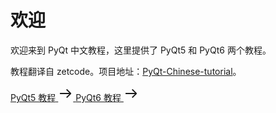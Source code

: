 <!--https://raw.githubusercontent.com/maicss/PyQt-Chinese-tutorial/master/translated/pyqt6/introduction.md-->
# 欢迎

欢迎来到 PyQt 中文教程，这里提供了 PyQt5 和 PyQt6 两个教程。

教程翻译自 zetcode。项目地址：[PyQt-Chinese-tutorial](https://github.com/maicss/PyQt-Chinese-tutorial)。

<div :class="$style.container">
    <a href="./v5/" :class="$style.card">
        <span>PyQt5 教程</span>
        <svg xmlns="http://www.w3.org/2000/svg" fill="none" viewBox="0 0 16 16" preserveAspectRatio="xMidYMid meet" data-rnwibasecard--161t3wu-hover="true" data-rnwi-handle="nearest" class="r-1rasi3h" style="width: 24px; height: 24px;"><path fill="currentColor" fill-rule="evenodd" d="M9.076 3.576a.6.6 0 0 1 .848 0l4 4a.6.6 0 0 1 0 .848l-4 4a.6.6 0 0 1-.848-.848L12.052 8.6H2.5a.6.6 0 0 1 0-1.2h9.552L9.076 4.424a.6.6 0 0 1 0-.848Z" clip-rule="evenodd"></path></svg>
    </a>
    <a href="./v6/" :class="$style.card">
        <span>PyQt6 教程</span>
        <svg xmlns="http://www.w3.org/2000/svg" fill="none" viewBox="0 0 16 16" preserveAspectRatio="xMidYMid meet" data-rnwibasecard--161t3wu-hover="true" data-rnwi-handle="nearest" class="r-1rasi3h" style="width: 24px; height: 24px;"><path fill="currentColor" fill-rule="evenodd" d="M9.076 3.576a.6.6 0 0 1 .848 0l4 4a.6.6 0 0 1 0 .848l-4 4a.6.6 0 0 1-.848-.848L12.052 8.6H2.5a.6.6 0 0 1 0-1.2h9.552L9.076 4.424a.6.6 0 0 1 0-.848Z" clip-rule="evenodd"></path></svg>
    </a>
</div>

<style module>
.container {
    display: flex;
    justify-content: space-between;
    align-items: center;
    gap: 0 16px;
}

.container .card {
    transition: all 0.15s;
    cursor: pointer;
    border-radius: 4px;
    border: 1px solid #e3e8ed;
    padding: 16px;
    flex: 1;
    color: #3b454e;
    display: flex;
    justify-content: space-between;
    align-items: center;
    text-decoration: none;
}

.card:hover {
    box-shadow: 0px 12px 13px rgba(0,0,0,0.02);
    transform: translateY(-2px);
    color: #3884ff;
    text-decoration: underline;
    text-underline-offset: 4px;
}
</style>